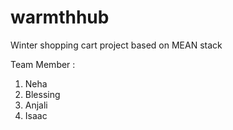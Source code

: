# warmthhub
Winter shopping cart project based on MEAN stack

Team Member : 
1. Neha
2. Blessing
3. Anjali
4. Isaac

